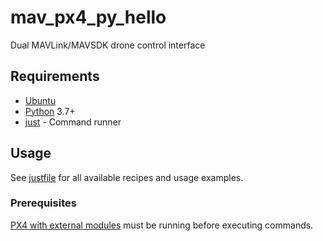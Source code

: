 # mav_px4_py_hello

Dual MAVLink/MAVSDK drone control interface

## Requirements

- [Ubuntu](https://ubuntu.com/)
- [Python](https://www.python.org/) 3.7+
- [just](https://github.com/casey/just) - Command runner

## Usage

See [justfile](justfile) for all available recipes and usage examples.

### Prerequisites

[PX4 with external modules](https://github.com/comverser/px4_with_extern_modules) must be running before executing commands.
